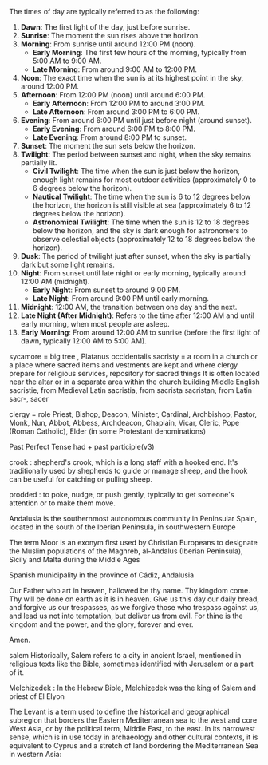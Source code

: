 The times of day are typically referred to as the following:

1. **Dawn**: The first light of the day, just before sunrise.
2. **Sunrise**: The moment the sun rises above the horizon.
3. **Morning**: From sunrise until around 12:00 PM (noon).
   - **Early Morning**: The first few hours of the morning, typically from 5:00 AM to 9:00 AM.
   - **Late Morning**: From around 9:00 AM to 12:00 PM.
4. **Noon**: The exact time when the sun is at its highest point in the sky, around 12:00 PM.
5. **Afternoon**: From 12:00 PM (noon) until around 6:00 PM.
   - **Early Afternoon**: From 12:00 PM to around 3:00 PM.
   - **Late Afternoon**: From around 3:00 PM to 6:00 PM.
6. **Evening**: From around 6:00 PM until just before night (around sunset).
   - **Early Evening**: From around 6:00 PM to 8:00 PM.
   - **Late Evening**: From around 8:00 PM to sunset.
7. **Sunset**: The moment the sun sets below the horizon.
8. **Twilight**: The period between sunset and night, when the sky remains partially lit.
   - **Civil Twilight**: The time when the sun is just below the horizon, enough light remains for most outdoor activities (approximately 0 to 6 degrees below the horizon).
   - **Nautical Twilight**: The time when the sun is 6 to 12 degrees below the horizon, the horizon is still visible at sea (approximately 6 to 12 degrees below the horizon).
   - **Astronomical Twilight**: The time when the sun is 12 to 18 degrees below the horizon, and the sky is dark enough for astronomers to observe celestial objects (approximately 12 to 18 degrees below the horizon).
9. **Dusk**: The period of twilight just after sunset, when the sky is partially dark but some light remains.
10. **Night**: From sunset until late night or early morning, typically around 12:00 AM (midnight).
    - **Early Night**: From sunset to around 9:00 PM.
    - **Late Night**: From around 9:00 PM until early morning.
11. **Midnight**: 12:00 AM, the transition between one day and the next.
12. **Late Night (After Midnight)**: Refers to the time after 12:00 AM and until early morning, when most people are asleep.
13. **Early Morning**: From around 12:00 AM to sunrise (before the first light of dawn, typically 12:00 AM to 5:00 AM).


sycamore = big tree , Platanus occidentalis
sacristy = a room in a church or a place where sacred items and vestments are kept and where clergy prepare for religious services, repository for sacred things
It is often located near the altar or in a separate area within the church building
Middle English sacristie, from Medieval Latin sacristia, from sacrista sacristan, from Latin sacr-, sacer

clergy = role Priest, Bishop, Deacon, Minister, Cardinal, Archbishop, Pastor, Monk, Nun, Abbot, Abbess, Archdeacon, Chaplain, Vicar, Cleric, Pope (Roman Catholic), Elder (in some Protestant denominations)

Past Perfect Tense
had + past participle(v3)

crook : shepherd's crook, which is a long staff with a hooked end. It's traditionally used by shepherds to guide or manage sheep, and the hook can be useful for catching or pulling sheep.

prodded : to poke, nudge, or push gently, typically to get someone's attention or to make them move.

Andalusia is the southernmost autonomous community in Peninsular Spain, located in the south of the Iberian Peninsula, in southwestern Europe

The term Moor is an exonym first used by Christian Europeans to designate the Muslim populations of the Maghreb, al-Andalus (Iberian Peninsula), Sicily and Malta during the Middle Ages

Spanish municipality in the province of Cádiz, Andalusia

Our Father who art in heaven,
hallowed be thy name.
Thy kingdom come.
Thy will be done
on earth as it is in heaven.
Give us this day our daily bread,
and forgive us our trespasses,
as we forgive those who trespass against us,
and lead us not into temptation,
but deliver us from evil.
For thine is the kingdom and the power, and the glory,
forever and ever.

Amen.

salem Historically, Salem refers to a city in ancient Israel, mentioned in religious texts like the Bible, sometimes identified with Jerusalem or a part of it.

Melchizedek : In the Hebrew Bible, Melchizedek was the king of Salem and priest of El Elyon

The Levant is a term used to define the historical and geographical subregion that borders the Eastern Mediterranean sea to the west and core West Asia, or by the political term, Middle East, to the east. In its narrowest sense, which is in use today in archaeology and other cultural contexts, it is equivalent to Cyprus and a stretch of land bordering the Mediterranean Sea in western Asia:







